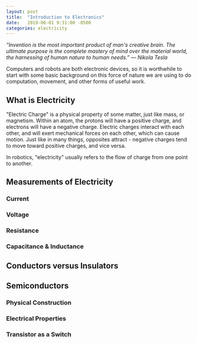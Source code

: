 ```yaml
---
layout: post
title:  "Introduction to Electronics"
date:   2019-06-01 9:31:00 -0500
categories: electricity
---
```


*“Invention is the most important product of man's creative brain. The ultimate purpose is the complete mastery of mind over the material world, the harnessing of human nature to human needs.” ― Nikola Tesla*

Computers and robots are both electronic devices, so it is worthwhile to start with some basic background on this force of nature we are using to do computation, movement, and other forms of useful work.

## What is Electricity

"Electric Charge" is a physical property of some matter, just like mass, or magnetism. Within an atom, the protons will have a positive charge, and electrons will have a negative charge. Electric charges interact with each other, and will exert mechanical forces on each other, which can cause motion. Just like in many things, opposites attract - negative charges tend to move toward positive charges, and vice versa. 

In robotics, "electricity" usually refers to the flow of charge from one point to another. 

## Measurements of Electricity

### Current

### Voltage

### Resistance

### Capacitance & Inductance


## Conductors versus Insulators

## Semiconductors

### Physical Construction

### Electrical Properties

### Transistor as a Switch
